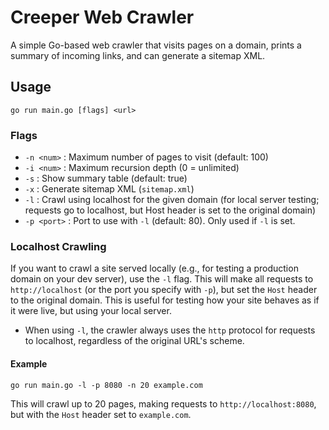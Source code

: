 # Creeper Web Crawler

A simple Go-based web crawler that visits pages on a domain, prints a summary of incoming links, and can generate a sitemap XML.

## Usage

```
go run main.go [flags] <url>
```

### Flags
- `-n <num>`   : Maximum number of pages to visit (default: 100)
- `-i <num>`   : Maximum recursion depth (0 = unlimited)
- `-s`         : Show summary table (default: true)
- `-x`         : Generate sitemap XML (`sitemap.xml`)
- `-l`         : Crawl using localhost for the given domain (for local server testing; requests go to localhost, but Host header is set to the original domain)
- `-p <port>`  : Port to use with `-l` (default: 80). Only used if `-l` is set.

### Localhost Crawling

If you want to crawl a site served locally (e.g., for testing a production domain on your dev server), use the `-l` flag. This will make all requests to `http://localhost` (or the port you specify with `-p`), but set the `Host` header to the original domain. This is useful for testing how your site behaves as if it were live, but using your local server.

- When using `-l`, the crawler always uses the `http` protocol for requests to localhost, regardless of the original URL's scheme.

#### Example

```
go run main.go -l -p 8080 -n 20 example.com
```

This will crawl up to 20 pages, making requests to `http://localhost:8080`, but with the `Host` header set to `example.com`. 